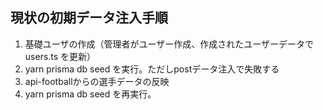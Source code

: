 ## 現状の初期データ注入手順

1. 基礎ユーザの作成（管理者がユーザー作成、作成されたユーザーデータで users.ts を更新）
2. yarn prisma db seed を実行。ただしpostデータ注入で失敗する
3. api-footballからの選手データの反映
4. yarn prisma db seed を再実行。
